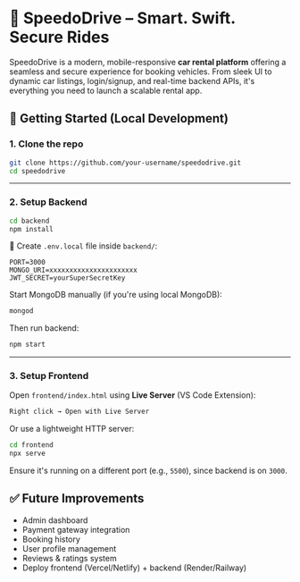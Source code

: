 # 🚗 SpeedoDrive – Smart. Swift. Secure Rides

SpeedoDrive is a modern, mobile-responsive **car rental platform** offering a seamless and secure experience for booking vehicles. From sleek UI to dynamic car listings, login/signup, and real-time backend APIs, it's everything you need to launch a scalable rental app.

## 🧪 Getting Started (Local Development)

### 1. Clone the repo

```bash
git clone https://github.com/your-username/speedodrive.git
cd speedodrive
```

---

### 2. Setup Backend

```bash
cd backend
npm install
```

📝 Create `.env.local` file inside `backend/`:

```env
PORT=3000
MONGO_URI=xxxxxxxxxxxxxxxxxxxxxx
JWT_SECRET=yourSuperSecretKey
```

Start MongoDB manually (if you're using local MongoDB):

```bash
mongod
```

Then run backend:

```bash
npm start
```

---

### 3. Setup Frontend

Open `frontend/index.html` using **Live Server** (VS Code Extension):

```bash
Right click → Open with Live Server
```

Or use a lightweight HTTP server:

```bash
cd frontend
npx serve
```

Ensure it's running on a different port (e.g., `5500`), since backend is on `3000`.



## ✅ Future Improvements

- Admin dashboard
- Payment gateway integration
- Booking history
- User profile management
- Reviews & ratings system
- Deploy frontend (Vercel/Netlify) + backend (Render/Railway)


